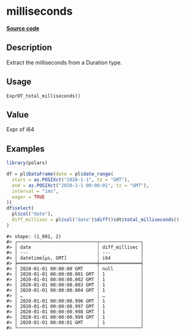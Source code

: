 

# milliseconds

[**Source code**](https://github.com/pola-rs/r-polars/tree/main/R/expr__datetime.R#L838)

## Description

Extract the milliseconds from a Duration type.

## Usage

<pre><code class='language-R'>ExprDT_total_milliseconds()
</code></pre>

## Value

Expr of i64

## Examples

``` r
library(polars)

df = pl$DataFrame(date = pl$date_range(
  start = as.POSIXct("2020-1-1", tz = "GMT"),
  end = as.POSIXct("2020-1-1 00:00:01", tz = "GMT"),
  interval = "1ms",
  eager = TRUE
))
df$select(
  pl$col("date"),
  diff_millisec = pl$col("date")$diff()$dt$total_milliseconds()
)
```

    #> shape: (1_001, 2)
    #> ┌─────────────────────────────┬───────────────┐
    #> │ date                        ┆ diff_millisec │
    #> │ ---                         ┆ ---           │
    #> │ datetime[μs, GMT]           ┆ i64           │
    #> ╞═════════════════════════════╪═══════════════╡
    #> │ 2020-01-01 00:00:00 GMT     ┆ null          │
    #> │ 2020-01-01 00:00:00.001 GMT ┆ 1             │
    #> │ 2020-01-01 00:00:00.002 GMT ┆ 1             │
    #> │ 2020-01-01 00:00:00.003 GMT ┆ 1             │
    #> │ 2020-01-01 00:00:00.004 GMT ┆ 1             │
    #> │ …                           ┆ …             │
    #> │ 2020-01-01 00:00:00.996 GMT ┆ 1             │
    #> │ 2020-01-01 00:00:00.997 GMT ┆ 1             │
    #> │ 2020-01-01 00:00:00.998 GMT ┆ 1             │
    #> │ 2020-01-01 00:00:00.999 GMT ┆ 1             │
    #> │ 2020-01-01 00:00:01 GMT     ┆ 1             │
    #> └─────────────────────────────┴───────────────┘
